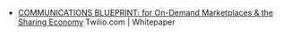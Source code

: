 * [COMMUNICATIONS BLUEPRINT: for On-Demand Marketplaces & the Sharing Economy](http://img03.en25.com/Web/TwilioInc/%7B05cdee2c-01e1-4350-ab3a-971bb62b9d3f%7D_Twilio_eBook_Comm_Blueprint_OnDemand_Mktplce_Sharing_Econ.pdf) Twilio.com | Whitepaper
